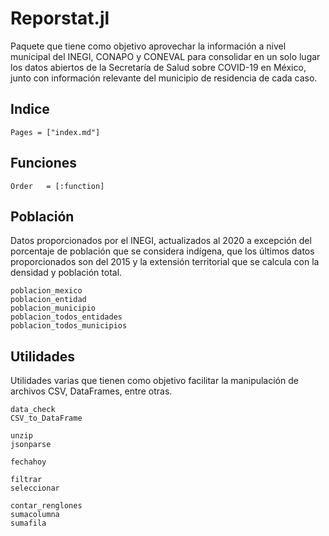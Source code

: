 # Reporstat.jl

Paquete que tiene como objetivo aprovechar la información a nivel municipal del INEGI, CONAPO y CONEVAL para consolidar en un solo lugar los datos abiertos de la Secretaría de Salud sobre COVID-19 en México, junto con información relevante del municipio de residencia de cada caso.

## Indice
```@contents
Pages = ["index.md"]
```

## Funciones
```@index
Order   = [:function]
```

## Población

Datos proporcionados por el INEGI, actualizados al 2020 a excepción del
porcentaje de población que se considera indígena, que los últimos datos 
proporcionados son del 2015 y la extensión territorial que se calcula con 
la densidad y población total.

```@docs
poblacion_mexico
poblacion_entidad
poblacion_municipio
poblacion_todos_entidades
poblacion_todos_municipios
```

## Utilidades

Utilidades varias que tienen como objetivo facilitar la manipulación de
archivos CSV, DataFrames, entre otras.

```@docs
data_check
CSV_to_DataFrame

unzip
jsonparse

fechahoy

filtrar
seleccionar

contar_renglones
sumacolumna
sumafila
```
